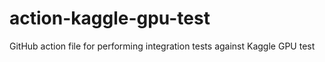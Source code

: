 # action-kaggle-gpu-test
GitHub action file for performing integration tests against Kaggle GPU
test
